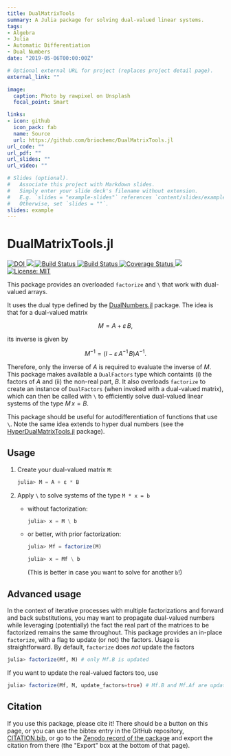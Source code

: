 ```yaml
---
title: DualMatrixTools
summary: A Julia package for solving dual-valued linear systems.
tags:
- Algebra
- Julia
- Automatic Differentiation
- Dual Numbers
date: "2019-05-06T00:00:00Z"

# Optional external URL for project (replaces project detail page).
external_link: ""

image:
  caption: Photo by rawpixel on Unsplash
  focal_point: Smart

links:
- icon: github
  icon_pack: fab
  name: Source
  url: https://github.com/briochemc/DualMatrixTools.jl
url_code: ""
url_pdf: ""
url_slides: ""
url_video: ""

# Slides (optional).
#   Associate this project with Markdown slides.
#   Simply enter your slide deck's filename without extension.
#   E.g. `slides = "example-slides"` references `content/slides/example-slides.md`.
#   Otherwise, set `slides = ""`.
slides: example
---
```


# DualMatrixTools.jl

<p>
  <a href="https://doi.org/10.5281/zenodo.1493571">
    <img src="https://zenodo.org/badge/DOI/10.5281/zenodo.1493571.svg" alt="DOI">
  </a>
  <a href="https://briochemc.github.io/DualMatrixTools.jl/stable">
    <img src=https://img.shields.io/badge/docs-stable-blue.svg>
  </a>
  <a href="https://travis-ci.com/briochemc/DualMatrixTools.jl">
    <img alt="Build Status" src="https://travis-ci.com/briochemc/DualMatrixTools.jl.svg?branch=master">
  </a>
  <a href="https://travis-ci.org/briochemc/DualMatrixTools.jl">
    <img alt="Build Status" src="https://travis-ci.org/briochemc/DualMatrixTools.jl.svg?branch=master">
  </a>
  <a href='https://coveralls.io/github/briochemc/DualMatrixTools.jl?branch=master'>
    <img src='https://coveralls.io/repos/github/briochemc/DualMatrixTools.jl/badge.svg?branch=master' alt='Coverage Status' />
  </a>
  <a href="https://codecov.io/gh/briochemc/DualMatrixTools.jl">
    <img src="https://codecov.io/gh/briochemc/DualMatrixTools.jl/branch/master/graph/badge.svg" />
  </a>
  <a href="https://github.com/briochemc/DualMatrixTools.jl/blob/master/LICENSE">
    <img alt="License: MIT" src="https://img.shields.io/badge/License-MIT-yellow.svg">
  </a>
</p>

This package provides an overloaded `factorize` and `\` that work with dual-valued arrays.

It uses the dual type defined by the [DualNumbers.jl](https://github.com/JuliaDiff/DualNumbers.jl) package.
The idea is that for a dual-valued matrix

$$M = A + \varepsilon \, B,$$

its inverse is given by

$$M^{-1} = (I - \varepsilon \, A^{-1} \, B) A^{-1}.$$

Therefore, only the inverse of $A$ is required to evaluate the inverse of $M$.
This package makes available a `DualFactors` type which containts (i) the factors of $A$ and (ii) the non-real part, $B$.
It also overloads `factorize` to create an instance of `DualFactors` (when invoked with a dual-valued matrix), which can then be called with `\` to efficiently solve dual-valued linear systems of the type $M \, x = B$.

This package should be useful for autodifferentiation of functions that use `\`.
Note the same idea extends to hyper dual numbers (see the [HyperDualMatrixTools.jl](https://github.com/briochemc/HyperDualMatrixTools.jl) package).

## Usage

1. Create your dual-valued matrix `M`:
    ```julia
    julia> M = A + ε * B
    ```

2. Apply `\` to solve systems of the type `M * x = b`
    - without factorization:
        ```julia
        julia> x = M \ b
        ```

    - or better, with prior factorization:
        ```julia
        julia> Mf = factorize(M)

        julia> x = Mf \ b
        ```
        (This is better in case you want to solve for another `b`!)

## Advanced usage

In the context of iterative processes with multiple factorizations and forward and back substitutions, you may want to propagate dual-valued numbers while leveraging (potentially) the fact the real part of the matrices to be factorized remains the same throughout.
This package provides an in-place `factorize`, with a flag to update (or not) the factors.
Usage is straightforward.
By default, `factorize` does *not* update the factors
```julia
julia> factorize(Mf, M) # only Mf.B is updated
```
If you want to update the real-valued factors too, use
```julia
julia> factorize(Mf, M, update_factors=true) # Mf.B and Mf.Af are updated
```

## Citation

If you use this package, please cite it!
There should be a button on this page, or you can use the bibtex entry in the GitHub repository, [CITATION.bib](CITATION.bib), or go to the [Zenodo record of the package](https://doi.org/10.5281/zenodo.1493571) and export the citation from there (the "Export" box at the bottom of that page).
